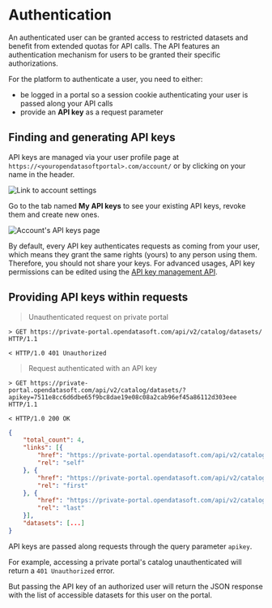 # Authentication

An authenticated user can be granted access to restricted datasets and benefit from extended quotas for API calls. The API features an authentication mechanism for users to be granted their specific authorizations.

For the platform to authenticate a user, you need to either:

* be logged in a portal so a session cookie authenticating your user is passed along your API calls
* provide an **API key** as a request parameter

## Finding and generating API keys

API keys are managed via your user profile page at `https://<youropendatasoftportal>.com/account/` or by clicking on your name in the header.

![Link to account settings](common/authentication__profile-link.png)

Go to the tab named **My API keys** to see your existing API keys, revoke them and create new ones.

![Account's API keys page](common/authentication__my-api-keys.png)

<aside>
By default, every API key authenticates requests as coming from your user, which means they grant the same rights (yours) to any person using them. Therefore, you should not share your keys. For advanced usages, API key permissions can be edited using the <a href="https://help.opendatasoft.com/management-api/#api-keys">API key management API</a>.
</aside>

## Providing API keys within requests

> Unauthenticated request on private portal

``` http
> GET https://private-portal.opendatasoft.com/api/v2/catalog/datasets/ HTTP/1.1

< HTTP/1.0 401 Unauthorized
```

> Request authenticated with an API key

``` http
> GET https://private-portal.opendatasoft.com/api/v2/catalog/datasets/?apikey=7511e8cc6d6dbe65f9bc8dae19e08c08a2cab96ef45a86112d303eee HTTP/1.1

< HTTP/1.0 200 OK
```

``` json
{
    "total_count": 4,
    "links": [{
        "href": "https://private-portal.opendatasoft.com/api/v2/catalog/datasets?start=0&include_app_metas=False&rows=10",
        "rel": "self"
    }, {
        "href": "https://private-portal.opendatasoft.com/api/v2/catalog/datasets?start=0&include_app_metas=False&rows=10",
        "rel": "first"
    }, {
        "href": "https://private-portal.opendatasoft.com/api/v2/catalog/datasets?start=0&include_app_metas=False&rows=10",
        "rel": "last"
    }],
    "datasets": [...]
}
```

API keys are passed along requests through the query parameter `apikey`.

For example, accessing a private portal's catalog unauthenticated will return a `401 Unauthorized` error.

But passing the API key of an authorized user will return the JSON response with the list of accessible datasets for this user on the portal.
